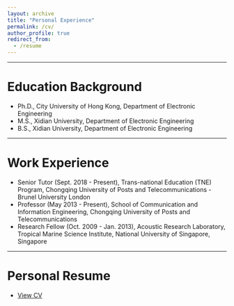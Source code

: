 ```yaml
---
layout: archive
title: "Personal Experience"
permalink: /cv/
author_profile: true
redirect_from:
  - /resume
---
```


- - -    
# Education Background 
  - Ph.D., City University of Hong Kong, Department of Electronic Engineering</li>
  - M.S., Xidian University, Department of Electronic Engineering</li>
  - B.S., Xidian University, Department of Electronic Engineering</li>
   
- - -
# Work Experience 
 - Senior Tutor (Sept. 2018 - Present), Trans-national Education (TNE) Program, Chongqing University of Posts and Telecommunications - Brunel University London
 - Professor (May 2013 - Present), School of Communication and Information Engineering, Chongqing University of Posts and Telecommunications
 - Research Fellow (Oct. 2009 - Jan. 2013), Acoustic Research Laboratory, Tropical Marine Science Institute, National University of Singapore, Singapore
   
- - -  
# Personal Resume 
 - <a href="../files/resume.pdf">View CV</a>

 



